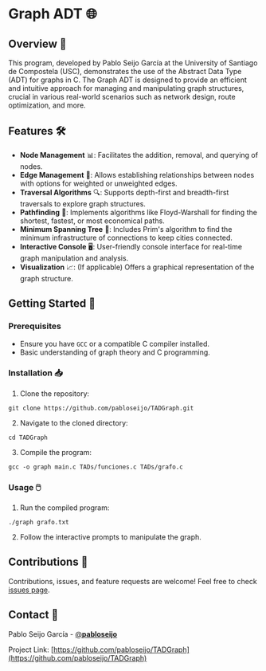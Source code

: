 # Graph ADT 🌐

## Overview 🌟

This program, developed by Pablo Seijo García at the University of Santiago de Compostela (USC), demonstrates the use of the Abstract Data Type (ADT) for graphs in C. The Graph ADT is designed to provide an efficient and intuitive approach for managing and manipulating graph structures, crucial in various real-world scenarios such as network design, route optimization, and more.

## Features 🛠️

- **Node Management** 📊: Facilitates the addition, removal, and querying of nodes.
- **Edge Management** 🌉: Allows establishing relationships between nodes with options for weighted or unweighted edges.
- **Traversal Algorithms** 🔍: Supports depth-first and breadth-first traversals to explore graph structures.
- **Pathfinding** 🚀: Implements algorithms like Floyd-Warshall for finding the shortest, fastest, or most economical paths.
- **Minimum Spanning Tree** 🌳: Includes Prim's algorithm to find the minimum infrastructure of connections to keep cities connected.
- **Interactive Console** 🖥️: User-friendly console interface for real-time graph manipulation and analysis.
- **Visualization** 📈: (If applicable) Offers a graphical representation of the graph structure.

## Getting Started 🚀

### Prerequisites

- Ensure you have `GCC` or a compatible C compiler installed.
- Basic understanding of graph theory and C programming.

### Installation 📥

1. Clone the repository:
```
git clone https://github.com/pabloseijo/TADGraph.git
```

2. Navigate to the cloned directory:
```
cd TADGraph
```

3. Compile the program:
```
gcc -o graph main.c TADs/funciones.c TADs/grafo.c
```


### Usage 🖱️

1. Run the compiled program:
```
./graph grafo.txt
```

2. Follow the interactive prompts to manipulate the graph.

## Contributions 🤝

Contributions, issues, and feature requests are welcome! Feel free to check [issues page](https://github.com/pabloseijo/TADGraph/issues).

## Contact 📩

Pablo Seijo García - [@__pabloseijo__](https://twitter.com/_pabloseijo_)

Project Link: [https://github.com/pabloseijo/TADGraph](https://github.com/pabloseijo/TADGraph)
